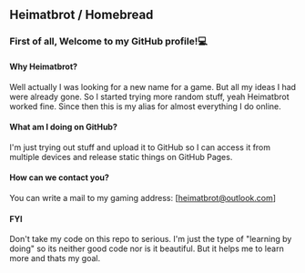 ## Heimatbrot / Homebread
### First of all, Welcome to my GitHub profile!💻

#### Why Heimatbrot?
Well actually I was looking for a new name for a game. But all my ideas I had were already gone. So I started trying more random stuff, yeah Heimatbrot worked fine.
Since then this is my alias for almost everything I do online.

#### What am I doing on GitHub?
I'm just trying out stuff and upload it to GitHub so I can access it from multiple devices and release static things on GitHub Pages.

#### How can we contact you?
You can write a mail to my gaming address: [heimatbrot@outlook.com]

#### FYI
Don't take my code on this repo to serious. I'm just the type of "learning by doing" so its neither good code nor is it beautiful. But it helps me to learn more and thats my goal.
